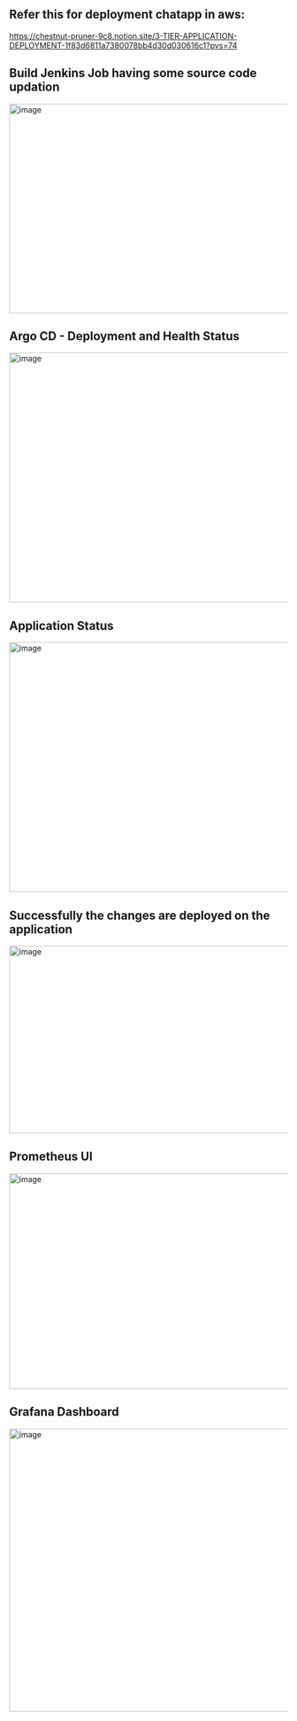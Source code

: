 ## Refer this for deployment chatapp in aws:
https://chestnut-pruner-9c8.notion.site/3-TIER-APPLICATION-DEPLOYMENT-1f83d6811a7380078bb4d30d030616c1?pvs=74

## Build Jenkins Job having some source code updation
<img width="959" height="378" alt="image" src="https://github.com/user-attachments/assets/803d2f26-8481-4863-a766-07b31291a2f9" />

## Argo CD - Deployment and Health Status
<img width="959" height="451" alt="image" src="https://github.com/user-attachments/assets/56be57f3-4785-49b4-9ff0-a8b549739b64" />

## Application Status
<img width="959" height="451" alt="image" src="https://github.com/user-attachments/assets/efd1925f-6723-4128-8bb1-7186bc370fd8" />

## Successfully the changes are deployed on the application
<img width="959" height="339" alt="image" src="https://github.com/user-attachments/assets/85129e86-a042-4a77-bd58-176e5d870475" />

## Prometheus UI
<img width="959" height="389" alt="image" src="https://github.com/user-attachments/assets/a2ad9f32-196f-4b02-bcb3-f3adf929cb2c" />

## Grafana Dashboard
<img width="959" height="511" alt="image" src="https://github.com/user-attachments/assets/64a13627-e65b-48c4-ae42-56c7858eeb3d" />
